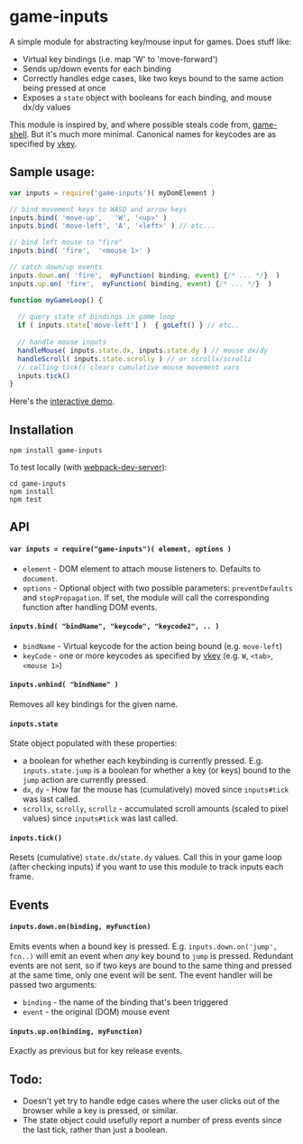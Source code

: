 game-inputs
==========
A simple module for abstracting key/mouse input for games. 
Does stuff like:

* Virtual key bindings (i.e. map 'W' to 'move-forward')
* Sends up/down events for each binding
* Correctly handles edge cases, like two keys bound to the same action being pressed at once
* Exposes a `state` object with booleans for each binding, and mouse dx/dy values

This module is inspired by, and where possible steals code from, 
[game-shell](https://github.com/mikolalysenko/game-shell). But it's much more minimal. 
Canonical names for keycodes are as specified by [vkey](https://github.com/chrisdickinson/vkey/blob/master/index.js).

## Sample usage:

```javascript
var inputs = require('game-inputs')( myDomElement )

// bind movement keys to WASD and arrow keys
inputs.bind( 'move-up',   'W', '<up>' )
inputs.bind( 'move-left', 'A', '<left>' ) // etc...

// bind left mouse to "fire"
inputs.bind( 'fire',  '<mouse 1>' )

// catch down/up events
inputs.down.on( 'fire',  myFunction( binding, event) {/* ... */}  )
inputs.up.on( 'fire',  myFunction( binding, event) {/* ... */}  )

function myGameLoop() {
  
  // query state of bindings in game loop
  if ( inputs.state['move-left'] )  { goLeft() } // etc..
  
  // handle mouse inputs
  handleMouse( inputs.state.dx, inputs.state.dy ) // mouse dx/dy
  handleScroll( inputs.state.scrolly ) // or scrollx/scrollz
  // calling tick() clears cumulative mouse movement vars
  inputs.tick()
}
```

Here's the [interactive demo](http://andyhall.github.io/game-inputs/).

## Installation

```shell
npm install game-inputs
```

To test locally (with [webpack-dev-server](https://webpack.js.org/configuration/dev-server/)):

```shell
cd game-inputs
npm install
npm test
```

## API

#### `var inputs = require("game-inputs")( element, options )`

* `element` - DOM element to attach mouse listeners to. Defaults to `document`.
* `options` - Optional object with two possible parameters: `preventDefaults` and `stopPropagation`. If set, the module will call the corresponding function after handling DOM events.

#### `inputs.bind( "bindName", "keycode", "keycode2", .. )`

* `bindName` - Virtual keycode for the action being bound (e.g. `move-left`)
* `keyCode` - one or more keycodes as specified by [vkey](https://github.com/chrisdickinson/vkey/blob/master/index.js) (e.g. `W`, `<tab>`, `<mouse 1>`)

#### `inputs.unbind( "bindName" )`

Removes all key bindings for the given name.

#### `inputs.state`

State object populated with these properties:
* a boolean for whether each keybinding is currently pressed. E.g. `inputs.state.jump` is a boolean for whether a key (or keys) bound to the `jump` action are currently pressed.
* `dx`, `dy` - How far the mouse has (cumulatively) moved since `inputs#tick` was last called.
* `scrollx`, `scrolly`, `scrollz` - accumulated scroll amounts (scaled to pixel values) since `inputs#tick` was last called.

#### `inputs.tick()`

Resets (cumulative) `state.dx`/`state.dy` values. Call this in your game loop (after checking inputs) 
if you want to use this module to track inputs each frame.

## Events

#### `inputs.down.on(binding, myFunction)`

Emits events when a bound key is pressed. E.g. `inputs.down.on('jump', fcn..)` will emit an event when *any* key bound to `jump` is pressed. Redundant events are not sent, so if two keys are bound to the same thing and pressed at the same time, only one event will be sent. The event handler will be passed two arguments:
* `binding` - the name of the binding that's been triggered
* `event` - the original (DOM) mouse event

#### `inputs.up.on(binding, myFunction)`

Exactly as previous but for key release events.

## Todo:

* Doesn't yet try to handle edge cases where the user clicks out of the browser while a key is pressed, or similar.
* The state object could usefully report a number of press events since the last tick, rather than just a boolean. 

